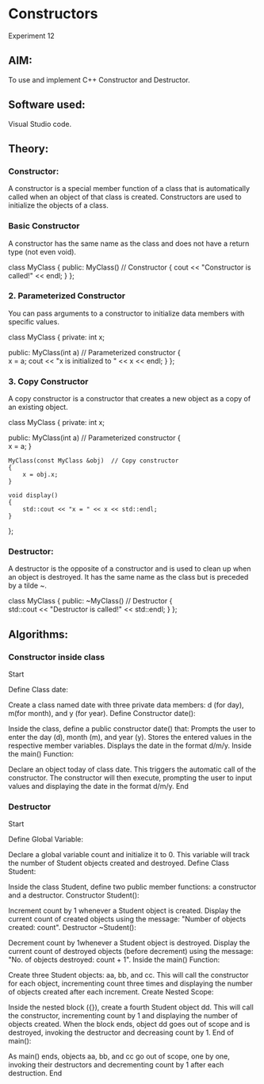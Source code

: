 # Constructors
Experiment 12
## AIM:
To use and implement C++ Constructor and Destructor.

## Software used:
Visual Studio code.

## Theory:
### Constructor:
A constructor is a special member function of a class that is automatically called when an object of that class is created. Constructors are used to initialize the objects of a class.

### Basic Constructor
A constructor has the same name as the class and does not have a return type (not even void).

class MyClass
{
public:
    MyClass()    // Constructor
    { 
        cout << "Constructor is called!" << endl;
    }
};
### 2. Parameterized Constructor
You can pass arguments to a constructor to initialize data members with specific values.


class MyClass
{
private:
    int x;

public:
    MyClass(int a)    // Parameterized constructor
    {  
        x = a;
        cout << "x is initialized to " << x << endl;
    }
};
### 3. Copy Constructor
A copy constructor is a constructor that creates a new object as a copy of an existing object.

class MyClass
{
private:
    int x;

public:
    MyClass(int a)    // Parameterized constructor
    {  
        x = a;
    }

    MyClass(const MyClass &obj)  // Copy constructor
    {  
        x = obj.x;
    }

    void display()
    {
        std::cout << "x = " << x << std::endl;
    }
};
### Destructor:
A destructor is the opposite of a constructor and is used to clean up when an object is destroyed. It has the same name as the class but is preceded by a tilde ~.

class MyClass
{
public:
    ~MyClass()  // Destructor
    {  
        std::cout << "Destructor is called!" << std::endl;
    }
};

## Algorithms:
### Constructor inside class
Start

Define Class date:

Create a class named date with three private data members: d (for day), m(for month), and y (for year).
Define Constructor date():

Inside the class, define a public constructor date() that:
Prompts the user to enter the day (d), month (m), and year (y).
Stores the entered values in the respective member variables.
Displays the date in the format d/m/y.
Inside the main() Function:

Declare an object today of class date.
This triggers the automatic call of the constructor.
The constructor will then execute, prompting the user to input values and displaying the date in the format d/m/y.
End

### Destructor
Start

Define Global Variable:

Declare a global variable count and initialize it to 0. This variable will track the number of Student objects created and destroyed.
Define Class Student:

Inside the class Student, define two public member functions: a constructor and a destructor.
Constructor Student():

Increment count by 1 whenever a Student object is created.
Display the current count of created objects using the message: "Number of objects created: count".
Destructor ~Student():

Decrement count by 1whenever a Student object is destroyed.
Display the current count of destroyed objects (before decrement) using the message: "No. of objects destroyed: count + 1".
Inside the main() Function:

Create three Student objects: aa, bb, and cc.
This will call the constructor for each object, incrementing count three times and displaying the number of objects created after each increment.
Create Nested Scope:

Inside the nested block ({}), create a fourth Student object dd.
This will call the constructor, incrementing count by 1 and displaying the number of objects created.
When the block ends, object dd goes out of scope and is destroyed, invoking the destructor and decreasing count by 1.
End of main():

As main() ends, objects aa, bb, and cc go out of scope, one by one, invoking their destructors and decrementing count by 1 after each destruction.
End
